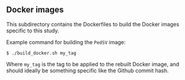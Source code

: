 ## Docker images

This subdirectory contains the Dockerfiles to build the Docker images specific to this study.  

Example command for building the `PedSV` image:  

```
$ ./build_docker.sh my_tag
```

Where `my_tag` is the tag to be applied to the rebuilt Docker image, and should ideally be something specific like the Github commit hash.  
